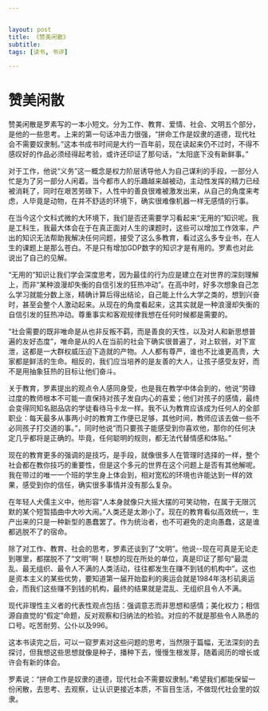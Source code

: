 ```yaml
---


layout: post
title: 《赞美闲散》
subtitle: 
tags: [读书, 书评]

---
```


<head>
    <script src="https://cdn.mathjax.org/mathjax/latest/MathJax.js?config=TeX-AMS-MML_HTMLorMML" type="text/javascript"></script>
    <script type="text/x-mathjax-config">
        MathJax.Hub.Config({
            tex2jax: {
            skipTags: ['script', 'noscript', 'style', 'textarea', 'pre'],
            inlineMath: [['$','$']]
            }
        });
    </script>
</head>




# 赞美闲散


赞美闲散是罗素写的一本小短文。分为工作、教育、爱情、社会、文明五个部分，是他的一些思考。上来的第一句话冲击力很强，“拼命工作是奴隶的道德，现代社会不需要奴隶制。”这本书成书时间是大约一百年前，现在读起来仍不过时，不得不感叹好的作品必须经得起考验，或许还印证了那句话，“太阳底下没有新鲜事。”

对于工作，他说“义务”这一概念是权力阶层诱导他人为自己谋利的手段，一部分人忙是为了另一部分人闲着。当今都市人的乐趣越来越被动，主动性发挥的精力已经被消耗了，同时在艰苦劳碌下，人性中的善良很难被激发出来，从自己的角度来考虑，人毕竟是动物，在并不舒适的环境下，确实很难像机器一样无感情的行事。

在当今这个文科式微的大环境下，我们是否还需要学习看起来“无用的”知识呢。我是工科生，我最大体会在于在真正面对人生的课题时，这些可以增加工作效率，产出的知识无法帮助我解决任何问题，接受了这么多教育，看过这么多专业书，在人生的课题上是那么苍白。不是只有增加GDP数字的知识才是有用的。罗素也对此说出了自己的见解。

“无用的”知识让我们学会深度思考，因为最佳的行为应是建立在对世界的深刻理解上，而非“某种浪漫却失衡的自信引发的狂热冲动”。在高中时，好多次想象自己怎么学习就能分数上涨，精确计算后得出结论，自己能上什么大学之类的，想到兴奋时，甚至会整个人激动起来。从现在的角度看起来，这其实就是一种浪漫却失衡的自信引发的狂热冲动。尊重事实和客观规律我想在任何时候都是需要的。

“社会需要的既非唯命是从也非反叛不羁，而是善良的天性，以及对人和新思想普遍的友好态度”，唯命是从的人在当前的社会下确实很普遍了，对上软弱，对下宣泄，这都是一大群权威压迫下造就的产物。人人都有尊严，谁也不比谁更高贵，大家都是鲜活的生命。相反的，我们应当培养的是友善的大人，让孩子感受友好，而不是用抽象狂热的目标让他们奋斗。

关于教育，罗素提出的观点令人感同身受，也是我在教学中体会到的，他说“劳碌过度的教师根本不可能一直保持对孩子发自内心的喜爱；他们对孩子的感情，最终会变得同知名甜品店的学徒看待马卡龙一样。我不认为教育应该成为任何人的全部职业：每天最多从事两小时的教育工作便已足够，其他时间，教师应该去做一些不必同孩子打交道的事。”，同时他说“而只要孩子能感受到你喜欢他，那你的任何决定几乎都将是正确的。毕竟，任何聪明的规则，都无法代替情感和体贴。”

现在的教育更多的强调的是技巧，是手段，就像很多人在管理时选择的一样，整个社会都在教你技巧的重要性，但是这个多元的世界在这个问题上是否有其他解呢。我在带过的唯一一个班的学生身上体会到，相对宽松的环境也许能达到一样的效果，感受到你的信任，确实很多事情并没有那么复杂。

在年轻人犬儒主义中，他形容“人本身就像只大摇大摆的可笑动物，在属于无限沉默的某个短暂插曲中大吵大闹。”人类还是太渺小了。现在的教育看似高效统一，生产出来的只是一种新型的愚蠢罢了。作为统治者，也不可避免的走向愚蠢，这是谁都逃脱不了的宿命。

除了对工作、教育、社会的思考，罗素还谈到了“文明”。他说--现在可真是无论走到哪里，都摆脱不了“文明”啊！联想的现在所处的单位，真是印证了那句“最混乱、最无组织、最令人不满的人类活动，往往都发生在赚不到钱的机构中”。这也是资本主义的某些优势，要知道第一届开始盈利的奥运会就是1984年洛杉矶奥运会，而我们这些赚不到钱的机构，最终的结果就是混乱、无组织且令人不满。

现代非理性主义者的代表性观点包括：强调意志而非思想和感情；美化权力；相信源自直觉的“假定”命题，反对观察和归纳法的检验。对应的不就是那些令人熟悉的口号。吃苦耐劳、公仆以及996。

这本书读完之后，可以一窥罗素对这些问题的思考，当然限于篇幅，无法深刻的去探讨，但我想这些思想就像是种子，播种下去，慢慢生根发芽，随着阅历的增长或许会有新的体会。

罗素说：“拼命工作是奴隶的道德，现代社会不需要奴隶制。”希望我们都能保留一份闲散，去思考、去观察，让认识更接近本质，不盲目生活，不做现代社会里的奴隶。